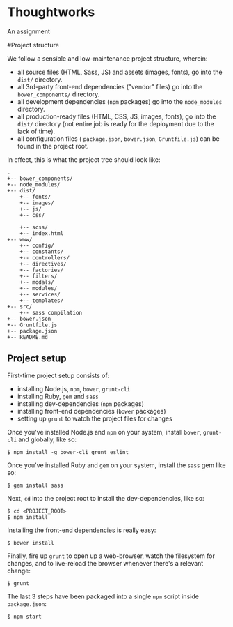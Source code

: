 # Thoughtworks
An assignment


#Project structure

We follow a sensible and low-maintenance project structure, wherein:
* all source files (HTML, Sass, JS) and assets (images, fonts), go into the `dist/` directory.
* all 3rd-party front-end dependencies ("vendor" files) go into the `bower_components/` directory.
* all development dependencies (`npm` packages) go into the `node_modules` directory.
* all production-ready files (HTML, CSS, JS, images, fonts), go into the `dist/` directory (not entire job is ready for the deployment due to the lack of time).
* all configuration files ( `package.json`, `bower.json`, `Gruntfile.js`) can be found in the project root.


In effect, this is what the project tree should look like:
```
.
+-- bower_components/
+-- node_modules/
+-- dist/
    +-- fonts/
    +-- images/
    +-- js/
    +-- css/
        
    +-- scss/
    +-- index.html
+-- www/
    +-- config/
    +-- constants/
    +-- controllers/
    +-- directives/
    +-- factories/
    +-- filters/
    +-- modals/
    +-- modules/
    +-- services/
    +-- templates/
+-- src/
	+-- sass compilation
+-- bower.json
+-- Gruntfile.js
+-- package.json
+-- README.md
```

## Project setup

First-time project setup consists of:
* installing Node.js, `npm`, `bower`, `grunt-cli`
* installing Ruby, `gem` and `sass`
* installing dev-dependencies (`npm` packages)
* installing front-end dependencies (`bower` packages)
* setting up `grunt` to watch the project files for changes

Once you've installed Node.js and `npm` on your system, install `bower`, `grunt-cli` and  globally, like so:
```
$ npm install -g bower-cli grunt eslint
```

Once you've installed Ruby and `gem` on your system, install the `sass` gem like so:
```
$ gem install sass
```

Next, `cd` into the project root to install the dev-dependencies, like so:
```
$ cd <PROJECT_ROOT>
$ npm install
```

Installing the front-end dependencies is really easy:
```
$ bower install
```

Finally, fire up `grunt` to open up a web-browser, watch the filesystem for changes, and to live-reload the browser whenever there's a relevant change:
```
$ grunt
```

The last 3 steps have been packaged into a single `npm` script inside `package.json`:
```
$ npm start
```
